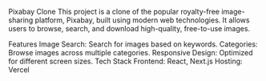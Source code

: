 Pixabay Clone
This project is a clone of the popular royalty-free image-sharing platform, Pixabay, built using modern web technologies. It allows users to browse, search, and download high-quality, free-to-use images.

Features
Image Search: Search for images based on keywords.
Categories: Browse images across multiple categories.
Responsive Design: Optimized for different screen sizes.
Tech Stack
Frontend: React, Next.js
Hosting: Vercel
